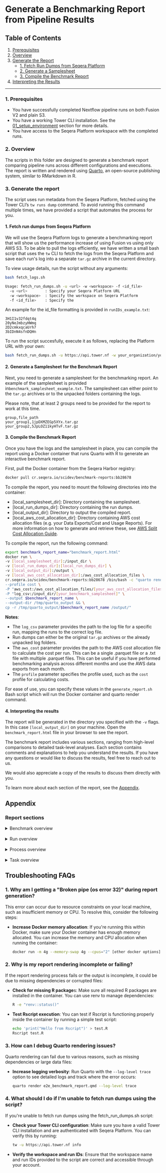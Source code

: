 # Generate a Benchmarking Report from Pipeline Results

## Table of Contents
1. [Prerequisites](#1-prerequisites)
2. [Overview](#2-overview)
3. [Generate the Report](#3-generate-the-report)
   - [1. Fetch Run Dumps from Seqera Platform](#1-fetch-run-dumps-from-seqera-platform)
   - [2. Generate a Samplesheet](#2-generate-a-samplesheet)
   - [3. Compile the Benchmark Report](#3-compile-the-benchmark-report)
4. [Interpreting the Results](#4-interpreting-the-results)

---


### 1. Prerequisites

- You have successfully completed Nextflow pipeline runs on both Fusion V2 and plain S3.
- You have a working Tower CLI installation. See the [01_setup_environment](../01_setup_environment/installation.md) section for more details.
- You have access to the Seqera Platform workspace with the completed runs.

### 2. Overview
The scripts in this folder are designed to generate a benchmark report comparing pipeline runs across different configurations and executions. The report is written and rendered using [Quarto](https://quarto.org/), an open-source publishing system, similar to RMarkdown in R.

### 3. Generate the report
The script uses run metadata from the Seqera Platform, fetched using the Tower CLI’s `tw runs dump` command. To avoid running this command multiple times, we have provided a script that automates the process for you.

#### 1. Fetch run dumps from Seqera Platform

We will use the Seqera Platform logs to generate a benchmarking report that will show us the performance increase of using Fusion vs using only AWS S3. To be able to pull the logs efficiently, we have written a small bash script that uses the `tw` CLI to fetch the logs from the Seqera Platform and save each run's log into a separate `tar.gz` archive in the current directory. 

To view usage details, run the script without any arguments:

```bash
bash fetch_logs.sh

Usage: fetch_run_dumps.sh -u <url> -w <workspace> -f <id_file>
  -u <url>        : Specify your Seqera Platform URL
  -w <workspace>  : Specify the workspace on Seqera Platform
  -f <id_file>    : Specify the 
```

An example for the id_file formatting is provided in `runIDs_example.txt`:

```
3H1I1v32fdqt4q
20yNeJmbzyHWmq
2D2cmkxqcaUrh7
3bIDnN4sfnDQHn
```

To run the script succesfully, execute it as follows, replacing the Platform URL with your own:

```bash
bash fetch_run_dumps.sh -u https://api.tower.nf -w your_organization/your_workspace -f your_runIDs.txt
```

#### 2. Generate a Samplesheet for the Benchmark Report

Next, you need to generate a samplesheet for the benchmarking report. An example of the samplesheet is provided in`benchmark_samplesheet_example.txt`. The samplesheet can either point to the `tar.gz` archives or to the unpacked folders containing the logs.

Please note, that at least 2 groups need to be provided for the report to work at this time.

```
group,file_path
your_group1,1jpDXMZEGp5XYx.tar.gz
your_group2,5JpLOZ11kyHTvF.tar.gz
```

#### 3. Compile the Benchmark Report

Once you have the logs and the samplesheet in place, you can compile the report using a Docker container that runs Quarto with R to generate an interactive benchmark report.

First, pull the Docker container from the Seqera Harbor registry:

```bash
docker pull cr.seqera.io/scidev/benchmark-reports:bb28678
```

To compile the report, you need to mount the following directories into the container:

* [local_samplesheet_dir]: Directory containing the samplesheet.
* [local_run_dumps_dir]: Directory containing the run dumps.
* [local_output_dir]: Directory to output the compiled report.
* [local_aws_cost_allocation_dir]: Directory containing AWS cost allocation files (e.g. your Data Exports/Cost and Usage Reports). For more information on how to generate and retrieve these, see [AWS Split Cost Allocation Guide](../docs/assets/aws-split-cost-allocation-guide.md).

To compile the report, run the following command:

```bash
export benchmark_report_name="benchmark_report.html"
docker run \
-v [local_samplesheet_dir]:/input_dir \
-v [local_run_dumps_dir]:[local_run_dumps_dir] \
-v [local_output_dir]:/output \
-v [local_aws_cost_allocation_dir]:/aws_cost_allocation_files \
cr.seqera.io/scidev/benchmark-reports:bb28678 /bin/bash -c "quarto render e2e_benchmark_report.qmd \
--profile cost \
-P "aws_cost:/aws_cost_allocation_files/[your_aws_cost_allocation_files]" \
-P "log_csv:/input_dir/[your_benchmark_samplesheet]" \
--output $benchmark_report_name \
--output-dir /tmp/quarto_output && \
cp -r /tmp/quarto_output/$benchmark_report_name /output/"
```

**Notes**:
* The `log_csv` parameter provides the path to the log file for a specific run, mapping the runs to the correct log file.
* Run dumps can either be the original `tar.gz` archives or the already unpacked log folders.
* The `aws_cost` parameter provides the path to the AWS cost allocation file to calculate the cost per run. This can be a single .parquet file or a .txt file with multiple .parquet files. This can be useful if you have performed benchmarking analysis across different months and use the AWS data exports from each month.
* The `profile` parameter specifies the profile used, such as the `cost` profile for calculating costs.

For ease of use, you can specify these values in the `generate_report.sh` Bash script which will run the Docker container and quarto render command.

#### 4. Interpreting the results

The report will be generated in the directory you specified with the `-v` flags. In this case `[local_output_dir]` on your machine. Open the `benchmark_report.html` file in your browser to see the report.

The benchmark report includes various sections, ranging from high-level comparisons to detailed task-level analyses. Each section contains comments and explanations to help you understand the results. If you have any questions or would like to discuss the results, feel free to reach out to us.

We would also appreciate a copy of the results to discuss them directly with you.


To learn more about each section of the report, see the [Appendix](#report-sections).

## Appendix

### Report sections

<details>
<summary>Benchmark overview</summary>
This section provides a general overview of the pipeline run IDs used in the report for each group. If a `runUrl` is found in the logs, the run IDs will be clickable links. Please note that access to the specific Seqera Platform deployment and workspace is required for these links to work.
</details>
<br>

<details>
<summary>Run overview</summary>
This section contains detailed information about the runs included in the report. It features a sortable and filterable table with technical details such as version numbers for pipelines and Nextflow, as well as information about the compute environment setup. Below the table, bar plots provide a visual comparison of key performance characteristics at the pipeline level.
</details>
<br>

<details>
<summary>Process overview</summary>
This section presents an overview of run times, combining both staging time and real execution time for all processes. It displays the mean run time, with one standard deviation range around the mean for each task.
</details>
<br>
<details>
<summary>Task overview</summary>
This section provides insights into instance type usage and task staging and execution times.

- **Task Instance Usage**: This subsection shows the number of tasks that ran on different instance types during pipeline runs, allowing for quick comparisons of instance type usage between groups. Users can hover over the stacked bar plots to view the detailed distribution of instance types and can use the legend to highlight or hide specific instance types.

- **Task Run Time Differences**: The visualization in this subsection differs based on whether two groups are compared in a pairwise manner (Quicklaunches) or multiple groups are compared (other benchmarks).

  - **Pairwise Comparisons** (2 groups): The plots show pairwise correlations between Seqera runs and the customer’s runs for both staging time (e.g., data transfer, container download, setup) and real execution time. The dashed diagonal line represents perfect correlation between the two runs, meaning that if the tasks in both runs were exactly the same, all points would lie on the diagonal line.
  
  - **Multi-group Comparisons** (more than 2 groups): This view displays a single plot that shows the correlation between task execution time and task staging time. It is useful for identifying discrepancies between groups at different stages of the task lifecycle.
</details>

## Troubleshooting FAQs

### 1. **Why am I getting a "Broken pipe (os error 32)" during report generation?**

This error can occur due to resource constraints on your local machine, such as insufficient memory or CPU. To resolve this, consider the following steps:

- **Increase Docker memory allocation**: If you're running this within Docker, make sure your Docker container has enough memory allocated. You can increase the memory and CPU allocation when running the container:

  ```bash
  docker run -m 4g --memory-swap 4g --cpus="2" [other docker options]
  ```

### 2. Why is my report rendering incomplete or failing?
If the report rendering process fails or the output is incomplete, it could be due to missing dependencies or corrupted files:

- **Check for missing R package**s: Make sure all required R packages are installed in the container. You can use renv to manage dependencies:
  
  ```bash
  R -e "renv::status()"
  ```
- **Test Rscript execution**: You can test if Rscript is functioning properly inside the container by running a simple test script:
  ```bash
  echo 'print("Hello from Rscript")' > test.R
  Rscript test.R
  ```

### 3. How can I debug Quarto rendering issues?
Quarto rendering can fail due to various reasons, such as missing dependencies or large data files:

- **Increase logging verbosity**: Run Quarto with the `--log-level trace` option to see detailed logs and track where the error occurs:
  ```bash
  quarto render e2e_benchmark_report.qmd --log-level trace
  ```

### 4. What should I do if I'm unable to fetch run dumps using the script?
If you're unable to fetch run dumps using the fetch_run_dumps.sh script:

- **Check your Tower CLI configuration**: Make sure you have a valid Tower CLI installation and are authenticated with Seqera Platform. You can verify this by running:

  ```bash
  tw -u https://api.tower.nf info 
  ```
-  **Verify the workspace and run IDs**: Ensure that the workspace name and run IDs provided to the script are correct and accessible through your account.

